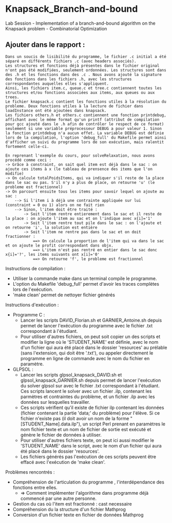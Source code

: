 # Knapsack_Branch-and-bound
Lab Session - Implementation of a branch-and-bound algorithm on the Knapsack problem - Combinatorial Optimization

<h2>Ajouter dans le rapport :</h2>
  
    Dans un soucis de lisibilité du programme, le fichier .c initial a été séparé en différents fichiers .c (avec headers associés).
    Les structures et fonctions déjà présentes dans le fichier original n'ont pas été modifiées, seulement ordonnées. Les structures sont dans des .h et les fonctions dans des .c . Nous avons ajouté la signature des fonctions dans les fichiers .h, avec les structures correspondantes auquelles elles s'appliquent.
    Ainsi, les fichiers item.c, queue.c et tree.c contiennent toutes les structures et/ou fonctions associées aux items, aux queues ou aux trees.
    Le fichier knapsack.c contient les fonctions utiles à la résolution du probleme. Deux fonctions utiles à la lecture de fichier dans loadInstance ont été ajoutées dans knapsack.
    Les fichiers others.h et others.c contiennent une fonction printdebug, affichant avec le même format qu'un printf (attribut de compilation pour gcc ajouté dans le .h afin de contrôler le respect de ce format) seulement si une variable préprocesseur DEBUG a pour valeur 1. Sinon la fonction printdebug n'a aucun effet. La variable DEBUG est définie lors de la compilation, l'option 'debug_full' du Makefile permet ainsi d'afficher un suivi du programme lors de son exécution, mais ralentit fortement celle-ci.

    En reprenant l'exemple du cours, pour solveRelaxation, nous avons procédé comme ceci :
	-> Grâce à constraint, on sait quel item est déjà dans le sac : on ajoute ces items à x (le tableau de prensence des items que l'on modifie)
	-> On calcule totalPoidsItems, qui va indiquer s'il reste de la place dans le sac ou pas. S'il n'y a plus de place, on retourne 'u' (le probleme est fractionnel)
	-> On parcourt ensuite tous les items pour savoir lequel on ajoute au sac :
		--> Si l'item i à déjà une contrainte appliquée sur lui (constraint = 0 ou 1) alors on ne fait rien
		--> Sinon, l'item doit être traité :
			-> Soit l'item rentre entierement dans le sac et il reste de la place : on ajoute l'item au sac et on l'indique avec x{i]='1'
			-> Soit l'item rentre tout pile dans le sac : on l'ajoute et on retourne 'i', la solution est entière
			-> Soit l'item ne rentre pas dans le sac et on doit fractionner :
				==> On calcule la proportion de l'item qui va dans le sac et on ajoute le profit correspondant dans objx.
				==> L'item n'est pas rentré en entier dans le sac donc x{i]='?', les items suivants ont x[i]='0'
				==> On retourne 'f', le probleme est fractionnel
	
Instructions de compilation :
- Utiliser la commande make dans un terminal compile le programme.
- L'option du Makefile 'debug_full' permet d'avoir les traces complètes lors de l'exécution.
- 'make clean' permet de nettoyer fichier générés

Instructions d'exécution :
- Programme C :
	- Lancer les scripts DAVID_Florian.sh et GARNIER_Antoine.sh depuis permet de lancer l'exécution du programme avec le fichier .txt correspondant à l'étudiant.
	- Pour utiliser d'autres fichiers, on peut soit copier un des scripts et modifier la ligne où le 'STUDENT_NAME' est définie,  avec le nom d'un fichier qui aura été placé dans le dossier 'resources' au prélable (sans l'extension, qui doit être '.txt'), ou appeler directement le programme en ligne de commande avec le nom du fichier en paramètre.
- GLPSOL :
	- Lancer les scripts glpsol_knapsack_DAVID.sh et glpsol_knapsack_GARNIER.sh depuis permet de lancer l'exécution du solver glpsol sur avec le fichier .txt correspondant à l'étudiant. Ces scripts lancent le solver avec un fichier .ilp, contenant les parmètres et contraintes du problème, et un fichier .ilp avec les données sur lesquelles travailler.
	- Ces scripts vérifient qu'il existe de fichier ilp contenant les données (fichier contenant la partie 'data;' du problème) pour l'élève. Si ce fichier n'existe pas (il doit avoir un nom de la forme "[STUDENT_Name].data.ilp"), un script Perl prenant en paramètres le nom fichier texte et un nom de fichier de sortie est exécuté et génère le fichier de données à utiliser.
	- Pour utiliser d'autres fichiers texte, on peut ici aussi modifier le 'STUDENT_NAME' dans le script, avec le nom d'un fichier qui aura été placé dans le dossier 'resources'.
	- Les fichiers générés pas l'exécution de ces scripts peuvent être effacé avec l'exécution de 'make clean'.
				
Problèmes rencontrés :
- Compréhension de l'articulation du programme , l'interdépendance des fonctions entre elles.
	- => Comment implémenter l'algorithme dans programme déjà commencé par une autre personne.
- Gestion du cas où l'item est fractionné : cast necessaire
- Compréhension du la structure d'un fichier Mathprog
- Conversion d'un fichier texte en fichier de données Mathprog
